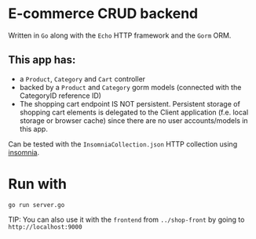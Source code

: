 # E-commerce CRUD backend

Written in `Go` along with the `Echo` HTTP framework and the `Gorm` ORM.

## This app has:

- a `Product`, `Category` and `Cart` controller
- backed by a `Product` and `Category` gorm models (connected with the CategoryID reference ID)
- The shopping cart endpoint IS NOT persistent. Persistent storage of shopping cart elements is delegated to the Client application (f.e. local storage or browser cache) since there are no user accounts/models in this app.

Can be tested with the `InsomniaCollection.json` HTTP collection using [insomnia](https://insomnia.rest/).

# Run with

```
go run server.go
```

TIP: You can also use it with the `frontend` from `../shop-front` by going to `http://localhost:9000`
